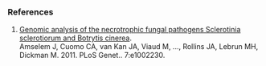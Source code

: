 ### References

1.  [Genomic analysis of the necrotrophic fungal pathogens Sclerotinia
    sclerotiorum and Botrytis
    cinerea](http://europepmc.org/abstract/MED/21876677).\
    Amselem J, Cuomo CA, van Kan JA, Viaud M, \..., Rollins JA, Lebrun
    MH, Dickman M. 2011. PLoS Genet.. 7:e1002230.
